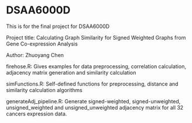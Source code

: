 # DSAA6000D
This is for the final project for DSAA6000D

Project title: Calculating Graph Similarity for Signed Weighted Graphs from Gene Co-expression Analysis

Author: Zhuoyang Chen

firehose.R: Gives examples for data preprocessing, correlation calculation, adjacency matrix generation and similarity calculation

simFunctions.R: Self-defined functions for preprocessing, distance and similarity calculation algorithms

generateAdj_pipeline.R: Generate signed-weighted, signed-unweighted, unsigned_weighted and unsigned_unweighted adjacency matrix for all 32 cancers expression data.

